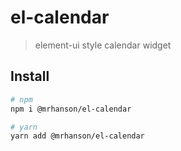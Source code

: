 # el-calendar

> element-ui style calendar widget

## Install

```bash
# npm
npm i @mrhanson/el-calendar

# yarn
yarn add @mrhanson/el-calendar
```
